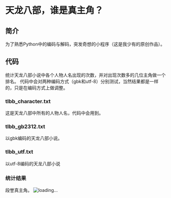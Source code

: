 # 天龙八部，谁是真主角？
## 简介
为了熟悉Python中的编码与解码，突发奇想的小程序（这是我少有的原创作品）。
## 代码
统计天龙八部小说中各个人物人名出现的次数，并对出现次数多的几位主角做一个排名。
代码中会对两种编码方式（gbk和utf-8）分别测试，当然结果都是一样的，只是在编码方式上做调整。
### tlbb_character.txt
这是天龙八部中所有的人物人名，代码中会用到。
### tlbb_gb2312.txt
以gbk编码的天龙八部小说。
### tlbb_utf.txt
以utf-8编码的天龙八部小说
### 统计结果
段誉真主角。
![loading...](https://github.com/hustqb/PythonWork/tree/master/dailycoding/TextStatistics/statistics.png)